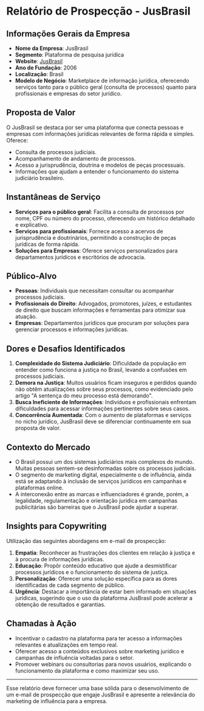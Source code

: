 # Relatório de Prospecção - JusBrasil

## Informações Gerais da Empresa
- **Nome da Empresa**: JusBrasil
- **Segmento**: Plataforma de pesquisa jurídica
- **Website**: [JusBrasil](http://www.jusbrasil.com.br)
- **Ano de Fundação**: 2006
- **Localização**: Brasil
- **Modelo de Negócio**: Marketplace de informação jurídica, oferecendo serviços tanto para o público geral (consulta de processos) quanto para profissionais e empresas do setor jurídico.

## Proposta de Valor
O JusBrasil se destaca por ser uma plataforma que conecta pessoas e empresas com informações jurídicas relevantes de forma rápida e simples. Oferece:
- Consulta de processos judiciais.
- Acompanhamento de andamento de processos.
- Acesso a jurisprudência, doutrina e modelos de peças processuais.
- Informações que ajudam a entender o funcionamento do sistema judiciário brasileiro.

## Instantâneas de Serviço
- **Serviços para o público geral**: Facilita a consulta de processos por nome, CPF ou número do processo, oferecendo um histórico detalhado e explicativo.
- **Serviços para profissionais**: Fornece acesso a acervos de jurisprudência e doutrinários, permitindo a construção de peças jurídicas de forma rápida.
- **Soluções para Empresas**: Oferece serviços personalizados para departamentos jurídicos e escritórios de advocacia.

## Público-Alvo
- **Pessoas**: Individuais que necessitam consultar ou acompanhar processos judiciais.
- **Profissionais do Direito**: Advogados, promotores, juízes, e estudantes de direito que buscam informações e ferramentas para otimizar sua atuação.
- **Empresas**: Departamentos jurídicos que procuram por soluções para gerenciar processos e informações jurídicas.

## Dores e Desafios Identificados
1. **Complexidade do Sistema Judiciário**: Dificuldade da população em entender como funciona a justiça no Brasil, levando a confusões em processos judiciais.
2. **Demora na Justiça**: Muitos usuários ficam inseguros e perdidos quando não obtêm atualizações sobre seus processos, como evidenciado pelo artigo "A sentença do meu processo está demorando".
3. **Busca Ineficiente de Informações**: Indivíduos e profissionais enfrentam dificuldades para acessar informações pertinentes sobre seus casos.
4. **Concorrência Aumentada**: Com o aumento de plataformas e serviços no nicho jurídico, JusBrasil deve se diferenciar continuamente em sua proposta de valor.

## Contexto do Mercado
- O Brasil possui um dos sistemas judiciários mais complexos do mundo. Muitas pessoas sentem-se desinformadas sobre os processos judiciais.
- O segmento de marketing digital, especialmente o de influência, ainda está se adaptando à inclusão de serviços jurídicos em campanhas e plataformas online.
- A interconexão entre as marcas e influenciadores é grande, porém, a legalidade, regulamentação e orientação jurídica em campanhas publicitárias são barreiras que o JusBrasil pode ajudar a superar.

## Insights para Copywriting
Utilização das seguintes abordagens em e-mail de prospecção:
1. **Empatia**: Reconhecer as frustrações dos clientes em relação à justiça e à procura de informações jurídicas.
2. **Educação**: Propôr conteúdo educativo que ajude a desmistificar processos jurídicos e o funcionamento do sistema de justiça.
3. **Personalização**: Oferecer uma solução específica para as dores identificadas de cada segmento de público.
4. **Urgência**: Destacar a importância de estar bem informado em situações jurídicas, sugerindo que o uso da plataforma JusBrasil pode acelerar a obtenção de resultados e garantias.

## Chamadas à Ação
- Incentivar o cadastro na plataforma para ter acesso a informações relevantes e atualizações em tempo real.
- Oferecer acesso a conteúdos exclusivos sobre marketing jurídico e campanhas de influência voltadas para o setor.
- Promover webinars ou consultorias para novos usuários, explicando o funcionamento da plataforma e como maximizar seu uso.

---

Esse relatório deve fornecer uma base sólida para o desenvolvimento de um e-mail de prospecção que engaje JusBrasil e apresente a relevância do marketing de influência para a empresa.